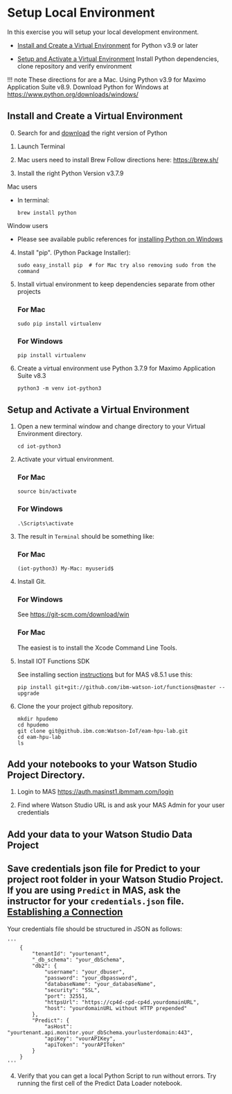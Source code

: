 # Setup Local Environment

In this exercise you will setup your local development environment.

-  [Install and Create a Virtual Environment](#install_ve)  for Python v3.9 or later

-  [Setup and Activate a Virtual Environment](#activate_ve)  Install Python dependencies, clone repository 
    and verify environment


!!! note
    These directions for are a Mac. Using Python v3.9 for Maximo Application Suite v8.9.
    Download Python for Windows at  https://www.python.org/downloads/windows/ 
    
## Install and Create a Virtual Environment
<a name="install_ve"></a>

0.  Search for and [download](https://www.python.org/downloads/release/python-376/) the right version of Python 

1.  Launch Terminal

2.  Mac users need to install Brew Follow directions here: https://brew.sh/

3.  Install the right Python Version v3.7.9

Mac users
- In terminal:

   
    ```
    brew install python 
    ```

Window users 

- Please see available public references for [installing Python on Windows](https://medium.com/co-learning-lounge/how-to-download-install-python-on-windows-2021-44a707994013)

   
4.  Install "pip". (Python Package Installer):
    ```
    sudo easy_install pip  # for Mac try also removing sudo from the command
    ```

5.  Install virtual environment to keep dependencies separate from other projects
    ### For Mac
    ```
    sudo pip install virtualenv 
    ```
    ### For Windows
    ```
    pip install virtualenv      
    ```

6.  Create a virtual environment use Python 3.7.9 for Maximo Application Suite v8.3
    ```
    python3 -m venv iot-python3
    ```
    <!-- virtualenv -p python3 env -->

## Setup and Activate a Virtual Environment
<a name="activate_ve"></a>

1. Open a new terminal window and change directory to your Virtual Environment directory.

    ```
    cd iot-python3
    ```

2. Activate your virtual environment.

    ###  For Mac

    ```
    source bin/activate  
    ```

    ###  For Windows

    ```
    .\Scripts\activate   
    ```

3. The result in `Terminal` should be something like:

    ###  For Mac

    ```
    (iot-python3) My-Mac: myuserid$
    ```

4. Install Git.  

    ### For Windows
    See https://git-scm.com/download/win  
    
    ###  For Mac
    The easiest is to install the Xcode Command Line Tools.

5. Install IOT Functions SDK

    See installing section  [instructions](https://github.com/ibm-watson-iot/functions/tree/production) but for MAS v8.5.1 use this:
    
    ```
    pip install git+git://github.com/ibm-watson-iot/functions@master --upgrade

    ```

6. Clone the your project github repository.

    ```
    mkdir hpudemo
    cd hpudemo
    git clone git@github.ibm.com:Watson-IoT/eam-hpu-lab.git
    cd eam-hpu-lab
    ls
    ```
## Add your notebooks to your Watson Studio Project Directory.   

1. Login to MAS https://auth.masinst1.ibmmam.com/login

2. Find where Watson Studio URL is  and ask your MAS Admin for your user credentials



## Add your data to your Watson Studio Data Project


## Save credentials json file for Predict to your project root folder in your Watson Studio Project. If you are using `Predict` in MAS, ask the instructor for your `credentials.json` file.  [Establishing a Connection](https://www.ibm.com/docs/en/maximo-monitor/8.5.0?topic=calculations-using-custom-functions#env) 
Your credentials file should be structured in JSON as follows:

    '''
        {
            "tenantId": "yourtenant",
            "_db_schema": "your_dbSchema",
            "db2": {
                "username": "your_dbuser",
                "password": "your_dbpassword",
                "databaseName": "your_databaseName",
                "security": "SSL",
                "port": 32551,
                "httpsUrl": "https://cp4d-cpd-cp4d.yourdomainURL",
                "host": "yourdomainURL without HTTP prepended"
            },
            "Predict": {
                "asHost": "yourtenant.api.monitor.your_dbSchema.yourlusterdomain:443",
                "apiKey": "vourAPIKey",
                "apiToken": "yourAPIToken"
            }
        }
    '''

4. Verify that you can get a local Python Script to run without errors.  Try running the first cell of the Predict Data Loader notebook.
